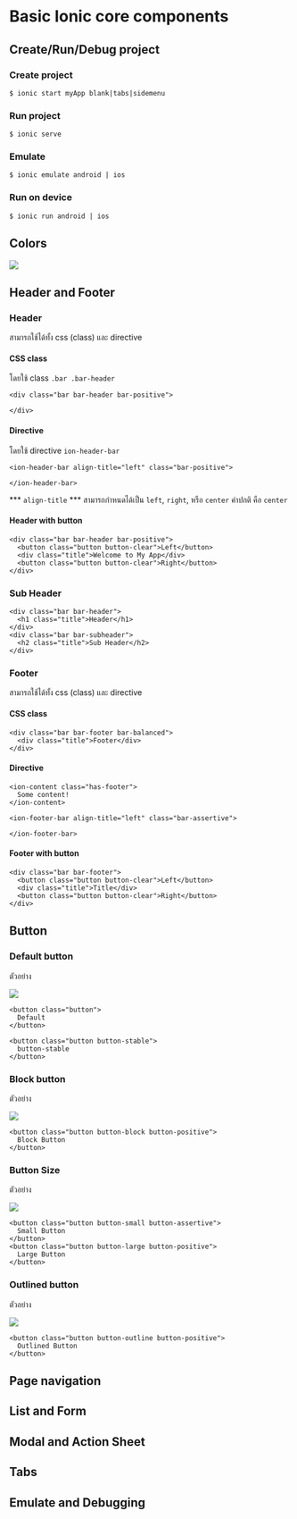 # Basic Ionic core components
## Create/Run/Debug project
### Create project
```
$ ionic start myApp blank|tabs|sidemenu
```
### Run project
```
$ ionic serve
```

### Emulate
```
$ ionic emulate android | ios
```

### Run on device

```
$ ionic run android | ios
```

## Colors

![](./images/img09.png)

## Header and Footer

### Header

สามารถใช้ได้ทั้ง css (class) และ directive

#### CSS class

โดยใช้ class `.bar .bar-header`

```
<div class="bar bar-header bar-positive">

</div>
```

#### Directive

โดยใช้ directive `ion-header-bar`

```
<ion-header-bar align-title="left" class="bar-positive">

</ion-header-bar>
```

*** `align-title` *** สามารถกำหนดได้เป็น `left`, `right`, หรือ `center` ค่าปกติ คือ `center`

#### Header with button

```
<div class="bar bar-header bar-positive">
  <button class="button button-clear">Left</button>
  <div class="title">Welcome to My App</div>
  <button class="button button-clear">Right</button>
</div>
```

### Sub Header

```
<div class="bar bar-header">
  <h1 class="title">Header</h1>
</div>
<div class="bar bar-subheader">
  <h2 class="title">Sub Header</h2>
</div>
```

### Footer

สามารถใช้ได้ทั้ง css (class) และ directive

#### CSS class

```
<div class="bar bar-footer bar-balanced">
  <div class="title">Footer</div>
</div>
```

#### Directive

```
<ion-content class="has-footer">
  Some content!
</ion-content>

<ion-footer-bar align-title="left" class="bar-assertive">

</ion-footer-bar>
```

#### Footer with button

```
<div class="bar bar-footer">
  <button class="button button-clear">Left</button>
  <div class="title">Title</div>
  <button class="button button-clear">Right</button>
</div>
```

## Button

### Default button

ตัวอย่าง

![](./images/img10.png)

```
<button class="button">
  Default
</button>

<button class="button button-stable">
  button-stable
</button>
```

### Block button

ตัวอย่าง

![](./images/img11.png)

```
<button class="button button-block button-positive">
  Block Button
</button>
```

### Button Size

ตัวอย่าง

![](./images/img12.png)

```
<button class="button button-small button-assertive">
  Small Button
</button>
<button class="button button-large button-positive">
  Large Button
</button>
```

### Outlined button

ตัวอย่าง

![](./images/img13.png)

```
<button class="button button-outline button-positive">
  Outlined Button
</button>
```

## Page navigation

## List and Form
## Modal and Action Sheet
## Tabs
## Emulate and Debugging

